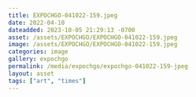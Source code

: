```yaml
---
title: EXPOCHGO-041022-159.jpeg
date: 2022-04-10
dateadded: 2023-10-05 21:29:13 -0700
asset: /assets/EXPOCHGO/EXPOCHGO-041022-159.jpeg
image: /assets/EXPOCHGO/EXPOCHGO-041022-159.jpeg
categories: image
gallery: expochgo
permalink: /media/expochgo/expochgo-041022-159-jpeg
layout: asset
tags: ["art", "times"]
--- 
```

